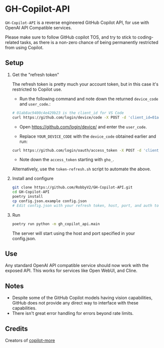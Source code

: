 # GH-Copilot-API

`GH-Copilot-API` is a reverse engineered GitHub Copilot API, for use with OpenAI API Compatible services.

Please make sure to follow GitHub copilot TOS, and try to stick to coding-related tasks, as there is a non-zero chance of being permanently restricted from using Copilot.

## Setup

1. Get the "refresh token"

   The refresh token is pretty much your account token, but in this case it's restricted to Copilot use.

    - Run the following command and note down the returned `device_code` and `user_code`.:

    ```bash
    # 01ab8ac9400c4e429b23 is the client_id for VS Code
    curl https://github.com/login/device/code -X POST -d 'client_id=01ab8ac9400c4e429b23&scope=user:email'
    ```

    - Open <https://github.com/login/device/> and enter the `user_code`.

    - Replace `YOUR_DEVICE_CODE` with the `device_code` obtained earlier and run:

    ```bash
    curl https://github.com/login/oauth/access_token -X POST -d 'client_id=01ab8ac9400c4e429b23&scope=user:email&device_code=YOUR_DEVICE_CODE&grant_type=urn:ietf:params:oauth:grant-type:device_code'
    ```

    - Note down the `access_token` starting with `gho_`.
  
    Alternatively, use the `token-refresh.sh` script to automate the above.

2. Install and configure

    ```bash
    git clone https://github.com/RobbyV2/GH-Copilot-API.git
    cd GH-Copilot-API
    poetry install
    cp config.json.example config.json
    # Edit config.json with your refresh token, host, port, and auth tokens.
    ```

3. Run

    ```bash
    poetry run python -m gh_copilot_api.main
    ```

    The server will start using the host and port specified in your config.json.

## Use

Any standard OpenAI API compatible service should now work with the exposed API. This works for services like Open WebUI, and Cline.

## Notes

- Despite some of the GitHub Copilot models having vision capabilities, GitHub does not provide any direct way to interface with these capabilities.
- There isn't great error handling for errors beyond rate limits.

## Credits

Creators of [copilot-more](https://github.com/jjleng/copilot-more/)
